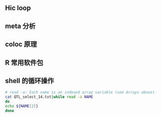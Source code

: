 ## Hic loop


## meta 分析


## coloc 原理


## R 常用软件包


## shell 的循环操作
```sh
# read -a: Each name is an indexed array variable (see Arrays above).
cat QTL_select_14.txt|while read -a NAME
do
echo ${NAME[2]}
done
```




